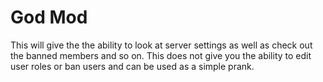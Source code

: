 # God Mod

This will give the the ability to look at server settings as well as check out the banned members and so on. This does not give you the ability to edit user roles or ban users and can be used as a simple prank.

